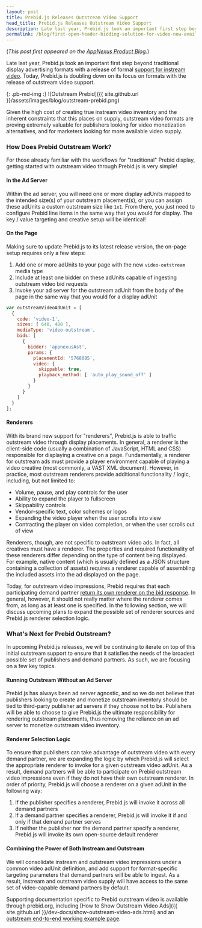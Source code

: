 ```yaml
---
layout: post
title: Prebid.js Releases Outstream Video Support
head_title: Prebid.js Releases Outstream Video Support
description: Late last year, Prebid.js took an important first step beyond traditional display advertising formats with a release of formal support for instream video.  Today, Prebid.js is doubling down on its focus on formats with the release of outstream video support.
permalink: /blog/first-open-header-bidding-solution-for-video-now-available-on-prebid-js
---
```


(*This post first appeared on the [AppNexus Product Blog](http://productblog.appnexus.com/prebid-js-releases-outstream-video-support/).*)

Late last year, Prebid.js took an important first step beyond traditional display advertising formats with a release of formal [support for instream video](http://productblog.appnexus.com/first-open-header-bidding-solution-for-video-now-available-on-prebid-js/). Today, Prebid.js is doubling down on its focus on formats with the release of outstream video support.

{: .pb-md-img :}
![Outstream Prebid]({{ site.github.url }}/assets/images/blog/outstream-prebid.png)

Given the high cost of creating true instream video inventory and the inherent constraints that this places on supply, outstream video formats are proving extremely valuable for publishers looking for video monetization alternatives, and for marketers looking for more available video supply.

### How Does Prebid Outstream Work?

For those already familiar with the workflows for "traditional" Prebid display, getting started with outstream video through Prebid.js is very simple!

#### In the Ad Server

Within the ad server, you will need one or more display adUnits mapped to the intended size(s) of your outstream placement(s), or you can assign these adUnits a custom outstream size like ```1x1```. From there, you just need to configure Prebid line items in the same way that you would for display. The key / value targeting and creative setup will be identical!

#### On the Page

Making sure to update Prebid.js to its latest release version, the on-page setup requires only a few steps:

1. Add one or more adUnits to your page with the new ```video-outstream``` media type
2. Include at least one bidder on these adUnits capable of ingesting outstream video bid requests
3. Invoke your ad server for the outstream adUnit from the body of the page in the same way that you would for a display adUnit


```javascript
var outstreamVideoAdUnit = [
  {
    code: 'video-1',
    sizes: [ 640, 480 ],
    mediaType: 'video-outstream',
    bids: [
      {
        bidder: 'appnexusAst',
        params: {
          placementId: '5768085',
          video: {
            skippable: true,
            playback_method: [ 'auto_play_sound_off' ]
          }
        }
      }
    ]
  }
];  
```
#### Renderers

With its brand new support for "renderers", Prebid.js is able to traffic outstream video through display placements. In general, a renderer is the client-side code (usually a combination of JavaScript, HTML and CSS) responsible for displaying a creative on a page. Fundamentally, a renderer for outstream ads must provide a player environment capable of playing a video creative (most commonly, a VAST XML document). However, in practice, most outstream renderers provide additional functionality / logic, including, but not limited to:

* Volume, pause, and play controls for the user
* Ability to expand the player to fullscreen
* Skippability controls
* Vendor-specific text, color schemes or logos
* Expanding the video player when the user scrolls into view
* Contracting the player on video completion, or when the user scrolls out of view

Renderers, though, are not specific to outstream video ads. In fact, all creatives must have a renderer. The properties and required functionality of these renderers differ depending on the type of content being displayed. For example, native content (which is usually defined as a JSON structure containing a collection of assets) requires a renderer capable of assembling the included assets into the ad displayed on the page.

Today, for outstream video impressions, Prebid requires that each participating demand partner [return its own renderer on the bid response](https://github.com/prebid/Prebid.js/pull/1082). In general, however, it should not really matter where the renderer comes from, as long as at least one is specified. In the following section, we will discuss upcoming plans to expand the possible set of renderer sources and Prebid.js renderer selection logic.

### What's Next for Prebid Outstream?

In upcoming Prebid.js releases, we will be continuing to iterate on top of this initial outstream support to ensure that it satisfies the needs of the broadest possible set of publishers and demand partners. As such, we are focusing on a few key topics.

#### Running Outstream Without an Ad Server

Prebid.js has always been ad server agnostic, and so we do not believe that publishers looking to create and monetize outstream inventory should be tied to third-party publisher ad servers if they choose not to be. Publishers will be able to choose to give Prebid.js the ultimate responsibility for rendering outstream placements, thus removing the reliance on an ad server to monetize outstream video inventory.

#### Renderer Selection Logic

To ensure that publishers can take advantage of outstream video with every demand partner, we are expanding the logic by which Prebid.js will select the appropriate renderer to invoke for a given outstream video adUnit. As a result, demand partners will be able to participate on Prebid outstream video impressions even if they do not have their own outstream renderer. In order of priority, Prebid.js will choose a renderer on a given adUnit in the following way:

1. If the publisher specifies a renderer, Prebid.js will invoke it across all demand partners
2. If a demand partner specifies a renderer, Prebid.js will invoke it if and only if that demand partner serves
3. If neither the publisher nor the demand partner specify a renderer, Prebid.js will invoke its own open-source default renderer

#### Combining the Power of Both Instream and Outstream

We will consolidate instream and outstream video impressions under a common video adUnit definition, and add support for format-specific targeting parameters that demand partners will be able to ingest. As a result, instream and outstream video supply will have access to the same set of video-capable demand partners by default.

Supporting documentation specific to Prebid outstream video is available through prebid.org, including [How to Show Outstream Video Ads]({{ site.github.url }}/dev-docs/show-outstream-video-ads.html) and an [outstream end-to-end working example page](http://acdn.adnxs.com/prebid/alpha/unrulydemo.html).  
